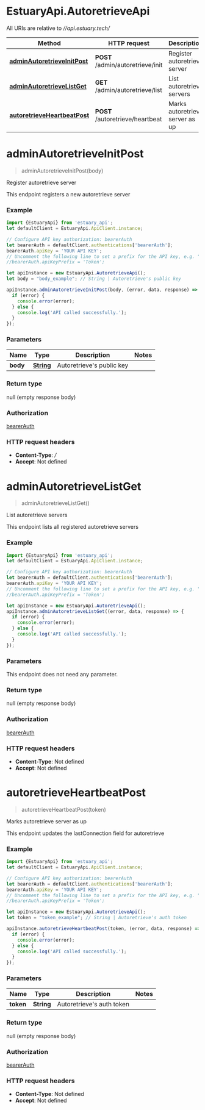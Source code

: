 # EstuaryApi.AutoretrieveApi

All URIs are relative to *//api.estuary.tech/*

Method | HTTP request | Description
------------- | ------------- | -------------
[**adminAutoretrieveInitPost**](AutoretrieveApi.md#adminAutoretrieveInitPost) | **POST** /admin/autoretrieve/init | Register autoretrieve server
[**adminAutoretrieveListGet**](AutoretrieveApi.md#adminAutoretrieveListGet) | **GET** /admin/autoretrieve/list | List autoretrieve servers
[**autoretrieveHeartbeatPost**](AutoretrieveApi.md#autoretrieveHeartbeatPost) | **POST** /autoretrieve/heartbeat | Marks autoretrieve server as up

<a name="adminAutoretrieveInitPost"></a>
# **adminAutoretrieveInitPost**
> adminAutoretrieveInitPost(body)

Register autoretrieve server

This endpoint registers a new autoretrieve server

### Example
```javascript
import {EstuaryApi} from 'estuary_api';
let defaultClient = EstuaryApi.ApiClient.instance;

// Configure API key authorization: bearerAuth
let bearerAuth = defaultClient.authentications['bearerAuth'];
bearerAuth.apiKey = 'YOUR API KEY';
// Uncomment the following line to set a prefix for the API key, e.g. "Token" (defaults to null)
//bearerAuth.apiKeyPrefix = 'Token';

let apiInstance = new EstuaryApi.AutoretrieveApi();
let body = "body_example"; // String | Autoretrieve's public key

apiInstance.adminAutoretrieveInitPost(body, (error, data, response) => {
  if (error) {
    console.error(error);
  } else {
    console.log('API called successfully.');
  }
});
```

### Parameters

Name | Type | Description  | Notes
------------- | ------------- | ------------- | -------------
 **body** | [**String**](String.md)| Autoretrieve&#x27;s public key | 

### Return type

null (empty response body)

### Authorization

[bearerAuth](../README.md#bearerAuth)

### HTTP request headers

 - **Content-Type**: */*
 - **Accept**: Not defined

<a name="adminAutoretrieveListGet"></a>
# **adminAutoretrieveListGet**
> adminAutoretrieveListGet()

List autoretrieve servers

This endpoint lists all registered autoretrieve servers

### Example
```javascript
import {EstuaryApi} from 'estuary_api';
let defaultClient = EstuaryApi.ApiClient.instance;

// Configure API key authorization: bearerAuth
let bearerAuth = defaultClient.authentications['bearerAuth'];
bearerAuth.apiKey = 'YOUR API KEY';
// Uncomment the following line to set a prefix for the API key, e.g. "Token" (defaults to null)
//bearerAuth.apiKeyPrefix = 'Token';

let apiInstance = new EstuaryApi.AutoretrieveApi();
apiInstance.adminAutoretrieveListGet((error, data, response) => {
  if (error) {
    console.error(error);
  } else {
    console.log('API called successfully.');
  }
});
```

### Parameters
This endpoint does not need any parameter.

### Return type

null (empty response body)

### Authorization

[bearerAuth](../README.md#bearerAuth)

### HTTP request headers

 - **Content-Type**: Not defined
 - **Accept**: Not defined

<a name="autoretrieveHeartbeatPost"></a>
# **autoretrieveHeartbeatPost**
> autoretrieveHeartbeatPost(token)

Marks autoretrieve server as up

This endpoint updates the lastConnection field for autoretrieve

### Example
```javascript
import {EstuaryApi} from 'estuary_api';
let defaultClient = EstuaryApi.ApiClient.instance;

// Configure API key authorization: bearerAuth
let bearerAuth = defaultClient.authentications['bearerAuth'];
bearerAuth.apiKey = 'YOUR API KEY';
// Uncomment the following line to set a prefix for the API key, e.g. "Token" (defaults to null)
//bearerAuth.apiKeyPrefix = 'Token';

let apiInstance = new EstuaryApi.AutoretrieveApi();
let token = "token_example"; // String | Autoretrieve's auth token

apiInstance.autoretrieveHeartbeatPost(token, (error, data, response) => {
  if (error) {
    console.error(error);
  } else {
    console.log('API called successfully.');
  }
});
```

### Parameters

Name | Type | Description  | Notes
------------- | ------------- | ------------- | -------------
 **token** | **String**| Autoretrieve&#x27;s auth token | 

### Return type

null (empty response body)

### Authorization

[bearerAuth](../README.md#bearerAuth)

### HTTP request headers

 - **Content-Type**: Not defined
 - **Accept**: Not defined

